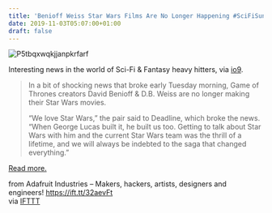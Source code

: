 ```yaml
---
title: 'Benioff Weiss Star Wars Films Are No Longer Happening #SciFiSunday'
date: 2019-11-03T05:07:00+01:00
draft: false
---
```


![P5tbqxwqkjjanpkrfarf](https://cdn-blog.adafruit.com/uploads/2019/10/p5tbqxwqkjjanpkrfarf.jpg "p5tbqxwqkjjanpkrfarf.jpg")

Interesting news in the world of Sci-Fi & Fantasy heavy hitters, via [io9](https://io9.gizmodo.com/david-benioff-d-b-weiss-are-no-longer-making-star-wa-1839431649).

> In a bit of shocking news that broke early Tuesday morning, Game of Thrones creators David Benioff & D.B. Weiss are no longer making their Star Wars movies.
> 
> “We love Star Wars,” the pair said to Deadline, which broke the news. “When George Lucas built it, he built us too. Getting to talk about Star Wars with him and the current Star Wars team was the thrill of a lifetime, and we will always be indebted to the saga that changed everything.”

[Read more.](https://io9.gizmodo.com/david-benioff-d-b-weiss-are-no-longer-making-star-wa-1839431649)

  
  
from Adafruit Industries – Makers, hackers, artists, designers and engineers! https://ift.tt/32aevFt  
via [IFTTT](https://ifttt.com/?ref=da&site=blogger)